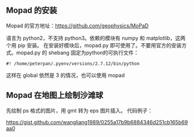 ## Mopad 的安装

Mopad 的官方地址：https://github.com/geophysics/MoPaD

语言为 python2，不支持 python3。依赖的模块有 numpy 和 matplotlib，这两个用 pip 安装。
在安装好模块后，mopad.py 即可使用了。不要用官方的安装方式。mopad.py 的 shebang 固定为python的可执行文件：
```
#! /home/peterpan/.pyenv/versions/2.7.12/bin/python
```
这样在 global 依然是 3 的情况，也可以使用 mopad

## Mopad 在地图上绘制沙滩球

先绘制 ps 格式的图片，用 gmt 转为 eps 图片插入。
代码例子：

https://gist.github.com/wangliang1989/0255a17b9b6884346d251cb165b69aa0
